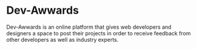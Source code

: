 # Dev-Awwards
Dev-Awwards is an online platform that gives web developers and designers a space to post their projects in order to receive feedback from other developers as well as industry experts.

